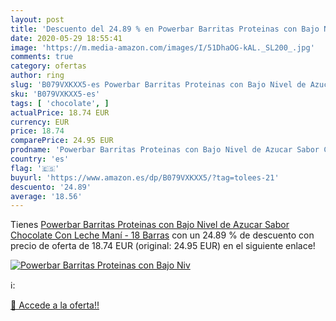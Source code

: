 ```yaml
---
layout: post
title: 'Descuento del 24.89 % en Powerbar Barritas Proteinas con Bajo Niv'
date: 2020-05-29 18:55:41
image: 'https://m.media-amazon.com/images/I/51DhaOG-kAL._SL200_.jpg'
comments: true
category: ofertas
author: ring
slug: 'B079VXKXX5-es Powerbar Barritas Proteinas con Bajo Nivel de Azucar Sabor...'
sku: 'B079VXKXX5-es'
tags: [ 'chocolate', ]
actualPrice: 18.74 EUR
currency: EUR
price: 18.74
comparePrice: 24.95 EUR
prodname: 'Powerbar Barritas Proteinas con Bajo Nivel de Azucar Sabor Chocolate Con Leche Maní - 18 Barras'
country: 'es'
flag: '🇪🇸'
buyurl: 'https://www.amazon.es/dp/B079VXKXX5/?tag=tolees-21'
descuento: '24.89'
average: '18.56'
---
```


Tienes [Powerbar Barritas Proteinas con Bajo Nivel de Azucar Sabor Chocolate Con Leche Maní - 18 Barras](https://www.amazon.es/dp/B079VXKXX5/?tag=tolees-21) con un 24.89 % de descuento con precio de oferta de 18.74 EUR (original: 24.95 EUR) en el siguiente enlace!

[![Powerbar Barritas Proteinas con Bajo Niv](https://m.media-amazon.com/images/I/51DhaOG-kAL._SL200_.jpg)](https://www.amazon.es/dp/B079VXKXX5/?tag=tolees-21)

ℹ️:


[🛒 Accede a la oferta!!](https://www.amazon.es/dp/B079VXKXX5/?tag=tolees-21)
